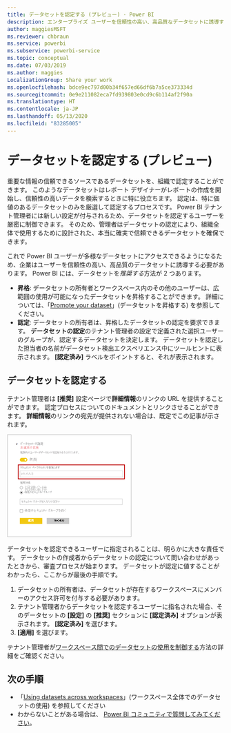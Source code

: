 ```yaml
---
title: データセットを認定する (プレビュー) - Power BI
description: エンタープライズ ユーザーを信頼性の高い、高品質なデータセットに誘導する方法について説明します。
author: maggiesMSFT
ms.reviewer: chbraun
ms.service: powerbi
ms.subservice: powerbi-service
ms.topic: conceptual
ms.date: 07/03/2019
ms.author: maggies
LocalizationGroup: Share your work
ms.openlocfilehash: bdce9ec797d00b34f657ed66df6b7a5ce373334d
ms.sourcegitcommit: 0e9e211082eca7fd939803e0cd9c6b114af2f90a
ms.translationtype: HT
ms.contentlocale: ja-JP
ms.lasthandoff: 05/13/2020
ms.locfileid: "83285005"
---
```

# <a name="certify-datasets-preview"></a>データセットを認定する (プレビュー)

重要な情報の信頼できるソースであるデータセットを、組織で認定することができます。 このようなデータセットはレポート デザイナーがレポートの作成を開始し、信頼性の高いデータを検索するときに特に役立ちます。 認定は、特に価値のあるデータセットのみを厳選して認定するプロセスです。 Power BI テナント管理者には新しい設定が付与されるため、データセットを認定するユーザーを厳密に制御できます。 そのため、管理者はデータセットの認定により、組織全体で使用するために設計された、本当に確実で信頼できるデータセットを確保できます。

これで Power BI ユーザーが多様なデータセットにアクセスできるようになるため、企業はユーザーを信頼性の高い、高品質のデータセットに誘導する必要があります。 Power BI には、データセットを*推奨する*方法が 2 つあります。

- **昇格**: データセットの所有者とワークスペース内のその他のユーザーは、広範囲の使用が可能になったデータセットを昇格することができます。 詳細については、「[Promote your dataset](service-datasets-promote.md)」(データセットを昇格する) を参照してください。 
- **認定**: データセットの所有者は、昇格したデータセットの認定を要求できます。 **データセットの認定**のテナント管理者の設定で定義された選択ユーザーのグループが、認定するデータセットを決定します。 データセットを認定した担当者の名前がデータセット検出エクスペリエンス中にツールヒントに表示されます。 **[認定済み]** ラベルをポイントすると、それが表示されます。

## <a name="certify-a-dataset"></a>データセットを認定する

テナント管理者は **[推奨]** 設定ページで**詳細情報**のリンクの URL を提供することができます。  認定プロセスについてのドキュメントとリンクさせることができます。 **詳細情報**のリンクの宛先が提供されない場合は、既定でこの記事が示されます。

![データセットの認定の詳細情報](media/service-datasets-certify-promote/power-bi-dataset-learn-more-certification.png)

データセットを認定できるユーザーに指定されることは、明らかに大きな責任です。 データセットの作成者からデータセットの認定について問い合わせがあったときから、審査プロセスが始まります。 データセットが認定に値することがわかったら、ここからが最後の手順です。

1. データセットの所有者は、データセットが存在するワークスペースにメンバーのアクセス許可を付与する必要があります。
1. テナント管理者からデータセットを認定するユーザーに指名された場合、そのデータセットの **[設定]** の **[推奨]** セクションに **[認定済み]** オプションが表示されます。 **[認定済み]** を選びます。
1. **[適用]** を選びます。

テナント管理者が[ワークスペース間でのデータセットの使用を制御する](service-datasets-admin-across-workspaces.md)方法の詳細をご確認ください。

## <a name="next-steps"></a>次の手順

* 「[Using datasets across workspaces](service-datasets-across-workspaces.md)」(ワークスペース全体でのデータセットの使用) を参照してください
* わからないことがある場合は、 [Power BI コミュニティで質問してみてください](https://community.powerbi.com/)。
